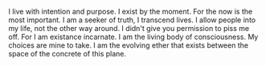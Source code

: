 I live with intention and purpose.
I exist by the moment.
For the now is the most important.
I am a seeker of truth, I transcend lives.
I allow people into my life, not the other way around.
I didn't give you permission to piss me off.
For I am existance incarnate.
I am the living body of consciousness.
My choices are mine to take.
I am the evolving ether that exists between the space of the concrete of this plane.


